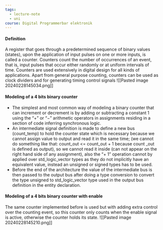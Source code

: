 ```yaml
---
tags:
  - lecture-note
  - uni
course: Digital Programmerbar elektronik
---
```

#### Definition
A register that goes through a predetermined sequence of binary values (states), upon the application of input pulses on one or more inputs, is called a counter.
Counters count the number of occurrences of an event, that is, input pulses that occur either randomly or at uniform intervals of time. Counters are used extensively in digital design for all kinds of applications. Apart from general purpose counting, counters can be used as clock dividers and for generating timing control signals
![[Pasted image 20240228145034.png]]

#### Modeling of a 4 bits binary counter
* The simplest and most common way of modeling a binary counter that can increment or decrement is by adding or subtracting a constant 1 using the “+” or “−” arithmetic operators in assignments residing in a section of code inferring synchronous logic.
* An intermediate signal definition is made to define a new bus (count_temp) to hold the counter state which is necessary because we cannot assign value to output and read it in the same time; (we cannot do something like that: count_out <= count_out + 1 because count _out is defined as output), so we cannot read it inside (can not appear on the right hand side of any assignment), also the “+ 1” operation cannot by applied over std_logic_vector types as they do not implicitly have an equivalent value, instead an unsigned or signed types has to be used.
* Before the end of the architecture the value of the intermediate bus is then passed to the output bus after doing a type conversion to convert the type unsigned to std_logic_vector type used in the output bus definition in the entity declaration.

#### Modeling of a 4 bits binary counter with enable
The same counter implemented before is used but with adding extra control over the counting event, so this counter only counts when the enable signal is active, otherwise the counter holds its state.
![[Pasted image 20240228145210.png]]

